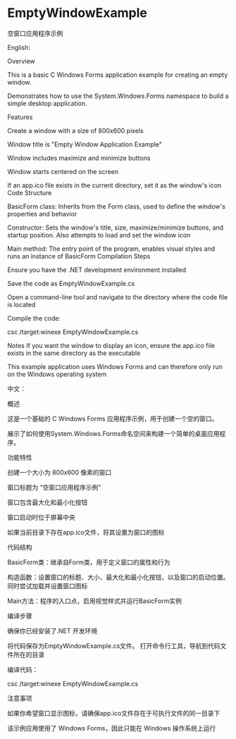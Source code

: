 # EmptyWindowExample

空窗口应用程序示例

English:

Overview

This is a basic C  Windows Forms application example for creating an empty window.

Demonstrates how to use the System.Windows.Forms namespace to build a simple desktop application.

Features

Create a window with a size of 800x600 pixels

Window title is "Empty Window Application Example"

Window includes maximize and minimize buttons

Window starts centered on the screen

If an app.ico file exists in the current directory, set it as the window's icon
Code Structure

BasicForm class: Inherits from the Form class, used to define the window's properties and behavior

Constructor: Sets the window's title, size, maximize/minimize buttons, and startup position. Also attempts to load and set the window icon

Main method: The entry point of the program, enables visual styles and runs an instance of BasicForm
Compilation Steps

Ensure you have the .NET development environment installed

Save the code as EmptyWindowExample.cs

Open a command-line tool and navigate to the directory where the code file is located

Compile the code:

csc /target:winexe EmptyWindowExample.cs  

Notes
If you want the window to display an icon, ensure the app.ico file exists in the same directory as the executable

This example application uses Windows Forms and can therefore only run on the Windows operating system

中文：

概述

这是一个基础的 C  Windows Forms 应用程序示例，用于创建一个空的窗口。

展示了如何使用System.Windows.Forms命名空间来构建一个简单的桌面应用程序。

功能特性

创建一个大小为 800x600 像素的窗口

窗口标题为 “空窗口应用程序示例”

窗口包含最大化和最小化按钮

窗口启动时位于屏幕中央

如果当前目录下存在app.ico文件，将其设置为窗口的图标

代码结构

BasicForm类：继承自Form类，用于定义窗口的属性和行为

构造函数：设置窗口的标题、大小、最大化和最小化按钮，以及窗口的启动位置。同时尝试加载并设置窗口图标

Main方法：程序的入口点，启用视觉样式并运行BasicForm实例

编译步骤

确保你已经安装了.NET 开发环境

将代码保存为EmptyWindowExample.cs文件。
打开命令行工具，导航到代码文件所在的目录

编译代码：

csc /target:winexe EmptyWindowExample.cs

注意事项

如果你希望窗口显示图标，请确保app.ico文件存在于可执行文件的同一目录下

该示例应用使用了 Windows Forms，因此只能在 Windows 操作系统上运行
